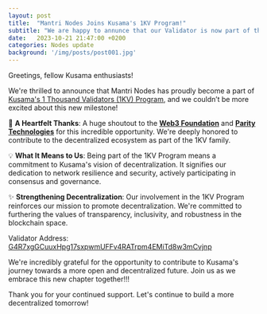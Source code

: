```yaml
---
layout: post
title:  "Mantri Nodes Joins Kusama's 1KV Program!"
subtitle: "We are happy to annunce that our Validator is now part of the 1 Thousand Validator Program!"
date:   2023-10-21 21:47:00 +0200
categories: Nodes update
background: '/img/posts/post001.jpg'
---
```


Greetings, fellow Kusama enthusiasts!

We're thrilled to announce that Mantri Nodes has proudly become a part of [Kusama's 1 Thousand Validators (1KV) Program](https://wiki.polkadot.network/docs/thousand-validators), and we couldn’t be more excited about this new milestone!

🎉 **A Heartfelt Thanks**: A huge shoutout to the **[Web3 Foundation](https://web3.foundation/)** and **[Parity Technologies](https://www.parity.io/)** for this incredible opportunity. We're deeply honored to contribute to the decentralized ecosystem as part of the 1KV family.

💡 **What It Means to Us**: Being part of the 1KV Program means a commitment to Kusama's vision of decentralization. It signifies our dedication to network resilience and security, actively participating in consensus and governance.

✨ **Strengthening Decentralization**: Our involvement in the 1KV Program reinforces our mission to promote decentralization. We're committed to furthering the values of transparency, inclusivity, and robustness in the blockchain space.

Validator Address:
[G4R7xgGCuuxHpg17sxpwmUFFv4RATrpm4EMiTd8w3mCvjnp](https://kusama.subscan.io/validator/G4R7xgGCuuxHpg17sxpwmUFFv4RATrpm4EMiTd8w3mCvjnp)

We're incredibly grateful for the opportunity to contribute to Kusama's journey towards a more open and decentralized future. Join us as we embrace this new chapter together!!!

Thank you for your continued support. Let's continue to build a more decentralized tomorrow!